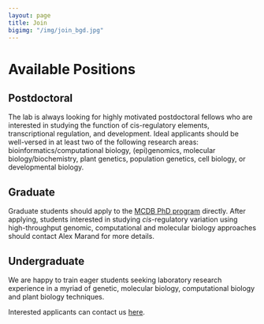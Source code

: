 ```yaml
---
layout: page
title: Join
bigimg: "/img/join_bgd.jpg"
---
```


# Available Positions

## Postdoctoral
The lab is always looking for highly motivated postdoctoral fellows who are interested in studying the function of cis-regulatory elements, transcriptional regulation, and development. Ideal applicants should be well-versed in at least two of the following research areas: bioinformatics/computational biology, (epi)genomics, molecular biology/biochemistry, plant genetics, population genetics, cell biology, or developmental biology.

## Graduate
Graduate students should apply to the [MCDB PhD program](https://lsa.umich.edu/mcdb/graduate-students/phd-program.html) directly. After applying, students interested in studying *cis*-regulatory variation using high-throughput genomic, computational and molecular biology approaches should contact Alex Marand for more details.

## Undergraduate
We are happy to train eager students seeking laboratory research experience in a myriad of genetic, molecular biology, computational biology and plant biology techniques.

Interested applicants can contact us [here](/contact.md).
